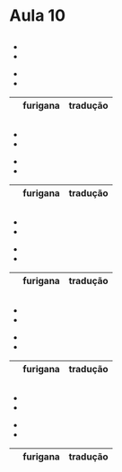 # Aula 10


## 
<ul><li></li><li></li></ul>

<ul><li></li><li></li></ul>

|  | furigana | tradução |
|:---:|:---:|:---:|


## 
<ul><li></li><li></li></ul>

<ul><li></li><li></li></ul>

|  | furigana | tradução |
|:---:|:---:|:---:|


## 
<ul><li></li><li></li></ul>

<ul><li></li><li></li></ul>

|  | furigana | tradução |
|:---:|:---:|:---:|


## 
<ul><li></li><li></li></ul>

<ul><li></li><li></li></ul>

|  | furigana | tradução |
|:---:|:---:|:---:|


## 
<ul><li></li><li></li></ul>

<ul><li></li><li></li></ul>

|  | furigana | tradução |
|:---:|:---:|:---:|